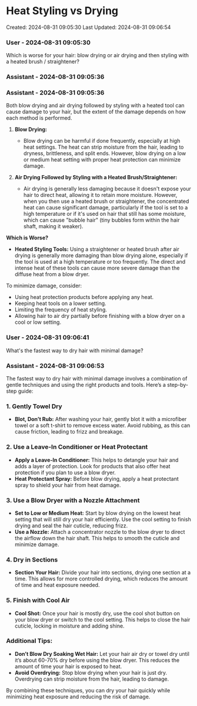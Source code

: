 # Heat Styling vs Drying

Created: 2024-08-31 09:05:30
Last Updated: 2024-08-31 09:06:54

### User - 2024-08-31 09:05:30

Which is worse for your hair: blow drying or air drying and then styling with a heated brush / straightener?

### Assistant - 2024-08-31 09:05:36



### Assistant - 2024-08-31 09:05:36

Both blow drying and air drying followed by styling with a heated tool can cause damage to your hair, but the extent of the damage depends on how each method is performed.

1. **Blow Drying:**
   - Blow drying can be harmful if done frequently, especially at high heat settings. The heat can strip moisture from the hair, leading to dryness, brittleness, and split ends. However, blow drying on a low or medium heat setting with proper heat protection can minimize damage.

2. **Air Drying Followed by Styling with a Heated Brush/Straightener:**
   - Air drying is generally less damaging because it doesn't expose your hair to direct heat, allowing it to retain more moisture. However, when you then use a heated brush or straightener, the concentrated heat can cause significant damage, particularly if the tool is set to a high temperature or if it's used on hair that still has some moisture, which can cause "bubble hair" (tiny bubbles form within the hair shaft, making it weaker).

**Which is Worse?**
- **Heated Styling Tools:** Using a straightener or heated brush after air drying is generally more damaging than blow drying alone, especially if the tool is used at a high temperature or too frequently. The direct and intense heat of these tools can cause more severe damage than the diffuse heat from a blow dryer.

To minimize damage, consider:
- Using heat protection products before applying any heat.
- Keeping heat tools on a lower setting.
- Limiting the frequency of heat styling.
- Allowing hair to air dry partially before finishing with a blow dryer on a cool or low setting.

### User - 2024-08-31 09:06:41

What's the fastest way to dry hair with minimal damage?

### Assistant - 2024-08-31 09:06:53

The fastest way to dry hair with minimal damage involves a combination of gentle techniques and using the right products and tools. Here’s a step-by-step guide:

### 1. **Gently Towel Dry**
   - **Blot, Don’t Rub:** After washing your hair, gently blot it with a microfiber towel or a soft t-shirt to remove excess water. Avoid rubbing, as this can cause friction, leading to frizz and breakage.

### 2. **Use a Leave-In Conditioner or Heat Protectant**
   - **Apply a Leave-In Conditioner:** This helps to detangle your hair and adds a layer of protection. Look for products that also offer heat protection if you plan to use a blow dryer.
   - **Heat Protectant Spray:** Before blow drying, apply a heat protectant spray to shield your hair from heat damage.

### 3. **Use a Blow Dryer with a Nozzle Attachment**
   - **Set to Low or Medium Heat:** Start by blow drying on the lowest heat setting that will still dry your hair efficiently. Use the cool setting to finish drying and seal the hair cuticle, reducing frizz.
   - **Use a Nozzle:** Attach a concentrator nozzle to the blow dryer to direct the airflow down the hair shaft. This helps to smooth the cuticle and minimize damage.

### 4. **Dry in Sections**
   - **Section Your Hair:** Divide your hair into sections, drying one section at a time. This allows for more controlled drying, which reduces the amount of time and heat exposure needed.

### 5. **Finish with Cool Air**
   - **Cool Shot:** Once your hair is mostly dry, use the cool shot button on your blow dryer or switch to the cool setting. This helps to close the hair cuticle, locking in moisture and adding shine.

### Additional Tips:
   - **Don’t Blow Dry Soaking Wet Hair:** Let your hair air dry or towel dry until it’s about 60-70% dry before using the blow dryer. This reduces the amount of time your hair is exposed to heat.
   - **Avoid Overdrying:** Stop blow drying when your hair is just dry. Overdrying can strip moisture from the hair, leading to damage.

By combining these techniques, you can dry your hair quickly while minimizing heat exposure and reducing the risk of damage.

